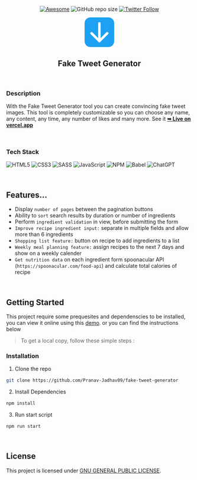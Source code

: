 <div align="center">

[![Awesome](https://awesome.re/badge.svg)](https://awesome.re)
![GitHub repo size](https://img.shields.io/github/repo-size/Pranav-Jadhav09/fake-tweet-generator)
[![Twitter Follow](https://img.shields.io/twitter/follow/Pranav_Jadhav09?style=social)](https://twitter.com/Pranav_Jadhav09)

<img src="./src/assets/logo.svg" alt="Logo" height="80"  >

## Fake Tweet Generator

</div>

<br />

### Description

With the Fake Tweet Generator tool you can create convincing fake tweet images. This tool is completely customizable so you can choose any name, any content, any time, any number of likes and many more. See it <a href="https://forkify-app-modern.vercel.app/"><strong>➥ Live on vercel.app</strong></a>

<br />

### Tech Stack

![HTML5](https://img.shields.io/badge/HTML_5-%23E34F26.svg?style=flat&logo=html5&logoColor=white)
![CSS3](https://img.shields.io/badge/CSS_3-%231572B6.svg?style=flat&logo=css3&logoColor=white)
![SASS](https://img.shields.io/badge/SASS-hotpink.svg?style=flat&logo=SASS&logoColor=white)
![JavaScript](https://img.shields.io/badge/JavaScript-%23323330.svg?style=flat&logo=javascript&logoColor=%23F7DF1E)
![NPM](https://img.shields.io/badge/NPM-%23CB3837.svg?style=flat&logo=npm&logoColor=white)
![Babel](https://img.shields.io/badge/Babel-F9DC3e?style=flat&logo=babel&logoColor=black)
![ChatGPT](https://img.shields.io/badge/ChatGPT-74aa9c?style=flat&logo=openai&logoColor=white)

<br />

## Features...

- Display `number of pages` between the pagination buttons
- Ability to `sort` search results by duration or number of ingredients
- Perform `ingredient validation` in view, before submitting the form
- `Improve recipe ingredient input:` separate in multiple fields and allow more than 6 ingredients
- `Shopping list feature:` button on recipe to add ingredients to a list
- `Weekly meal planning feature:` assign recipes to the next 7 days and show on a weekly calender
- `Get nutrition data` on each ingredient form spoonacular API (`https://spoonacular.com/food-api`) and calculate total calories of recipe

<br />

## Getting Started

This project require some prequesites and dependenscies to be installed, you can view it online using this [demo](https://fake-tweet-generator.vercel.app). or you can find the instructions below

> To get a local copy, follow these simple steps :

### Installation

1. Clone the repo

```sh
git clone https://github.com/Pranav-Jadhav09/fake-tweet-generator
```

2. Install Dependencies

```bash
npm install
```

3. Run start script

```bash
npm run start
```

<br />

## License

This project is licensed under [GNU GENERAL PUBLIC LICENSE](./LICENSE).
